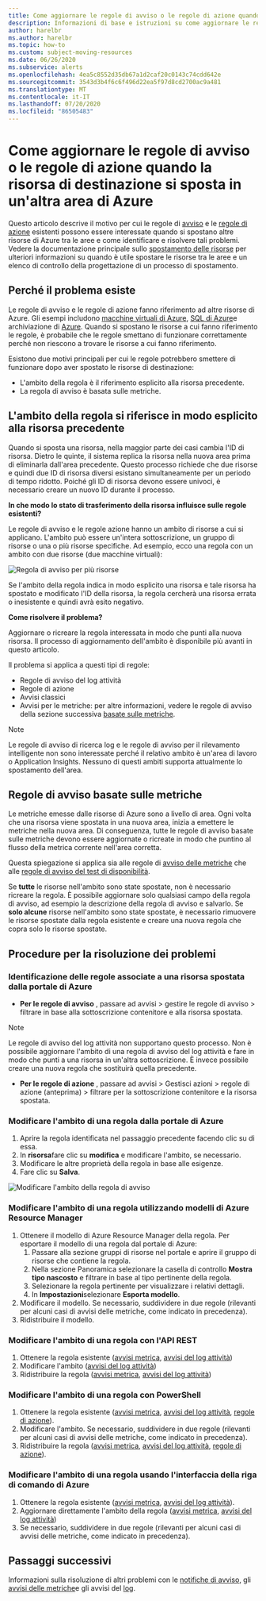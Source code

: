 ```yaml
---
title: Come aggiornare le regole di avviso o le regole di azione quando la risorsa di destinazione si sposta in un'altra area di Azure
description: Informazioni di base e istruzioni su come aggiornare le regole di avviso o le regole di azione quando la risorsa di destinazione viene spostata in un'altra area di Azure.
author: harelbr
ms.author: harelbr
ms.topic: how-to
ms.custom: subject-moving-resources
ms.date: 06/26/2020
ms.subservice: alerts
ms.openlocfilehash: 4ea5c8552d35db67a1d2caf20c0143c74cdd642e
ms.sourcegitcommit: 3543d3b4f6c6f496d22ea5f97d8cd2700ac9a481
ms.translationtype: MT
ms.contentlocale: it-IT
ms.lasthandoff: 07/20/2020
ms.locfileid: "86505483"
---
```

# <a name="how-to-update-alert-rules-or-action-rules-when-their-target-resource-moves-to-a-different-azure-region"></a>Come aggiornare le regole di avviso o le regole di azione quando la risorsa di destinazione si sposta in un'altra area di Azure

Questo articolo descrive il motivo per cui le regole di [avviso](./alerts-overview.md) e le [regole di azione](./alerts-action-rules.md) esistenti possono essere interessate quando si spostano altre risorse di Azure tra le aree e come identificare e risolvere tali problemi. Vedere la documentazione principale sullo [spostamento delle risorse](../../azure-resource-manager/management/move-region.md) per ulteriori informazioni su quando è utile spostare le risorse tra le aree e un elenco di controllo della progettazione di un processo di spostamento.

## <a name="why-the-problem-exists"></a>Perché il problema esiste

Le regole di avviso e le regole di azione fanno riferimento ad altre risorse di Azure. Gli esempi includono [macchine virtuali di Azure](../../site-recovery/azure-to-azure-tutorial-migrate.md), [SQL di Azure](../../azure-sql/database/move-resources-across-regions.md)e archiviazione di [Azure](../../storage/common/storage-account-move.md). Quando si spostano le risorse a cui fanno riferimento le regole, è probabile che le regole smettano di funzionare correttamente perché non riescono a trovare le risorse a cui fanno riferimento.

Esistono due motivi principali per cui le regole potrebbero smettere di funzionare dopo aver spostato le risorse di destinazione:

- L'ambito della regola è il riferimento esplicito alla risorsa precedente.
- La regola di avviso è basata sulle metriche.

## <a name="rule-scope-explicitly-refers-to-the-old-resource"></a>L'ambito della regola si riferisce in modo esplicito alla risorsa precedente

Quando si sposta una risorsa, nella maggior parte dei casi cambia l'ID di risorsa. Dietro le quinte, il sistema replica la risorsa nella nuova area prima di eliminarla dall'area precedente. Questo processo richiede che due risorse e quindi due ID di risorsa diversi esistano simultaneamente per un periodo di tempo ridotto. Poiché gli ID di risorsa devono essere univoci, è necessario creare un nuovo ID durante il processo. 

**In che modo lo stato di trasferimento della risorsa influisce sulle regole esistenti?**

Le regole di avviso e le regole azione hanno un ambito di risorse a cui si applicano. L'ambito può essere un'intera sottoscrizione, un gruppo di risorse o una o più risorse specifiche.
Ad esempio, ecco una regola con un ambito con due risorse (due macchine virtuali):

![Regola di avviso per più risorse](media/alerts-resource-move/multi-resource-alert-rule.png)

Se l'ambito della regola indica in modo esplicito una risorsa e tale risorsa ha spostato e modificato l'ID della risorsa, la regola cercherà una risorsa errata o inesistente e quindi avrà esito negativo.

**Come risolvere il problema?**

Aggiornare o ricreare la regola interessata in modo che punti alla nuova risorsa. Il processo di aggiornamento dell'ambito è disponibile più avanti in questo articolo.

Il problema si applica a questi tipi di regole:

- Regole di avviso del log attività
- Regole di azione
- Avvisi classici
- Avvisi per le metriche: per altre informazioni, vedere le regole di avviso della sezione successiva [basate sulle metriche](#alert-rules-based-on-metrics).

> [!NOTE]
> Le regole di avviso di ricerca log e le regole di avviso per il rilevamento intelligente non sono interessate perché il relativo ambito è un'area di lavoro o Application Insights. Nessuno di questi ambiti supporta attualmente lo spostamento dell'area.

## <a name="alert-rules-based-on-metrics"></a>Regole di avviso basate sulle metriche

Le metriche emesse dalle risorse di Azure sono a livello di area. Ogni volta che una risorsa viene spostata in una nuova area, inizia a emettere le metriche nella nuova area. Di conseguenza, tutte le regole di avviso basate sulle metriche devono essere aggiornate o ricreate in modo che puntino al flusso della metrica corrente nell'area corretta.

Questa spiegazione si applica sia alle regole di [avviso delle metriche](alerts-metric-overview.md) che alle [regole di avviso del test di disponibilità](../app/monitor-web-app-availability.md).

Se **tutte** le risorse nell'ambito sono state spostate, non è necessario ricreare la regola. È possibile aggiornare solo qualsiasi campo della regola di avviso, ad esempio la descrizione della regola di avviso e salvarlo.
Se **solo alcune** risorse nell'ambito sono state spostate, è necessario rimuovere le risorse spostate dalla regola esistente e creare una nuova regola che copra solo le risorse spostate.

## <a name="procedures-to-fix-problems"></a>Procedure per la risoluzione dei problemi

### <a name="identifying-rules-associated-with-a-moved-resource-from-the-azure-portal"></a>Identificazione delle regole associate a una risorsa spostata dalla portale di Azure

- **Per le regole di avviso** , passare ad avvisi > gestire le regole di avviso > filtrare in base alla sottoscrizione contenitore e alla risorsa spostata.
> [!NOTE]
> Le regole di avviso del log attività non supportano questo processo. Non è possibile aggiornare l'ambito di una regola di avviso del log attività e fare in modo che punti a una risorsa in un'altra sottoscrizione. È invece possibile creare una nuova regola che sostituirà quella precedente.

- **Per le regole di azione** , passare ad avvisi > Gestisci azioni > regole di azione (anteprima) > filtrare per la sottoscrizione contenitore e la risorsa spostata.

### <a name="change-scope-of-a-rule-from-the-azure-portal"></a>Modificare l'ambito di una regola dalla portale di Azure

1. Aprire la regola identificata nel passaggio precedente facendo clic su di essa.
2. In **risorsa**fare clic su **modifica** e modificare l'ambito, se necessario.
3. Modificare le altre proprietà della regola in base alle esigenze.
4. Fare clic su **Salva**.

![Modificare l'ambito della regola di avviso](media/alerts-resource-move/change-alert-rule-scope.png)

### <a name="change-the-scope-of-a-rule-using-azure-resource-manager-templates"></a>Modificare l'ambito di una regola utilizzando modelli di Azure Resource Manager

1. Ottenere il modello di Azure Resource Manager della regola.  Per esportare il modello di una regola dal portale di Azure:
   1. Passare alla sezione gruppi di risorse nel portale e aprire il gruppo di risorse che contiene la regola.
   2. Nella sezione Panoramica selezionare la casella di controllo **Mostra tipo nascosto** e filtrare in base al tipo pertinente della regola.
   3. Selezionare la regola pertinente per visualizzare i relativi dettagli.
   4. In **Impostazioni**selezionare **Esporta modello**.
2. Modificare il modello. Se necessario, suddividere in due regole (rilevanti per alcuni casi di avvisi delle metriche, come indicato in precedenza).
3. Ridistribuire il modello.

### <a name="change-scope-of-a-rule-using-rest-api"></a>Modificare l'ambito di una regola con l'API REST

1. Ottenere la regola esistente ([avvisi metrica](/rest/api/monitor/metricalerts/get), [avvisi del log attività](/rest/api/monitor/activitylogalerts/get))
2. Modificare l'ambito ([avvisi del log attività](/rest/api/monitor/activitylogalerts/update))
3. Ridistribuire la regola ([avvisi metrica](/rest/api/monitor/metricalerts/createorupdate), [avvisi del log attività](/rest/api/monitor/activitylogalerts/createorupdate))

### <a name="change-scope-of-a-rule-using-powershell"></a>Modificare l'ambito di una regola con PowerShell

1. Ottenere la regola esistente ([avvisi metrica](/powershell/module/az.monitor/get-azmetricalertrulev2), [avvisi del log attività](/powershell/module/az.monitor/get-azactivitylogalert), [regole di azione](/powershell/module/az.alertsmanagement/get-azactionrule)).
2. Modificare l'ambito. Se necessario, suddividere in due regole (rilevanti per alcuni casi di avvisi delle metriche, come indicato in precedenza).
3. Ridistribuire la regola ([avvisi metrica](/powershell/module/az.monitor/add-azmetricalertrulev2), [avvisi del log attività](/powershell/module/az.monitor/enable-azactivitylogalert), [regole di azione](/powershell/module/az.alertsmanagement/set-azactionrule)).

### <a name="change-the-scope-of-a-rule-using-azure-cli"></a>Modificare l'ambito di una regola usando l'interfaccia della riga di comando di Azure

1.  Ottenere la regola esistente ([avvisi metrica](/cli/azure/monitor/metrics/alert?view=azure-cli-latest#az-monitor-metrics-alert-show), [avvisi del log attività](/cli/azure/monitor/activity-log/alert#az-monitor-activity-log-alert-list)).
2.  Aggiornare direttamente l'ambito della regola ([avvisi metrica](/cli/azure/monitor/metrics/alert#az-monitor-metrics-alert-update), [avvisi del log attività](/cli/azure/monitor/activity-log/alert/scope))
3.  Se necessario, suddividere in due regole (rilevanti per alcuni casi di avvisi delle metriche, come indicato in precedenza).

## <a name="next-steps"></a>Passaggi successivi

Informazioni sulla risoluzione di altri problemi con le [notifiche di avviso](alerts-troubleshoot.md), gli [avvisi delle metriche](alerts-troubleshoot-metric.md)e gli avvisi del [log](alerts-troubleshoot-log.md). 

